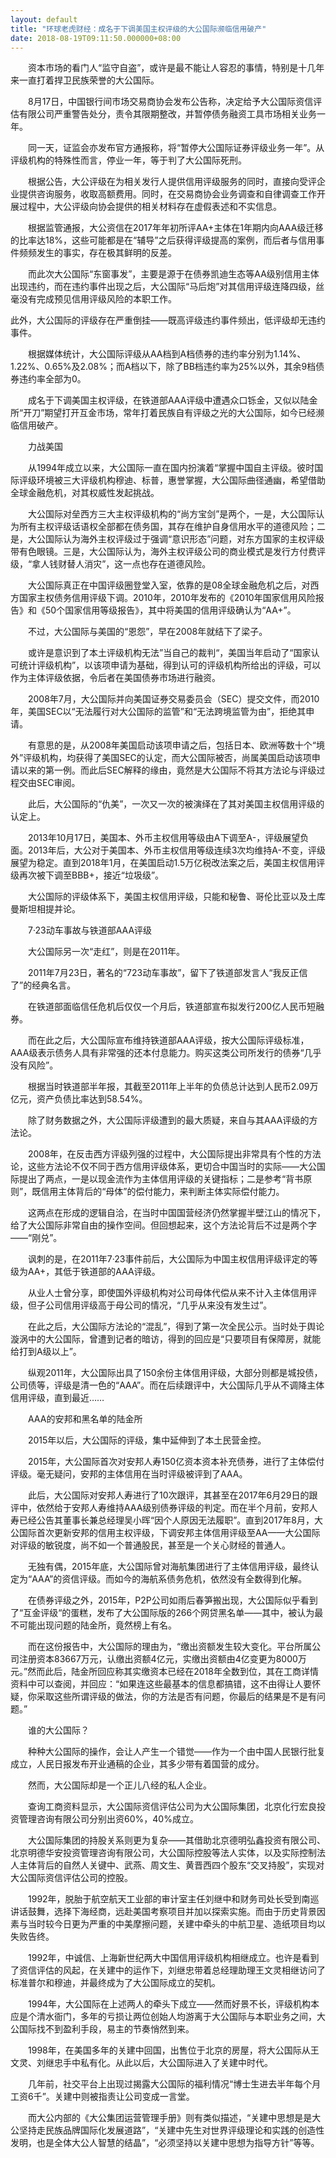 ```yaml
---
layout: default
title: "环球老虎财经：成名于下调美国主权评级的大公国际濒临信用破产"
date: 2018-08-19T09:11:50.000000+08:00
---
```


　　资本市场的看门人“监守自盗”，或许是最不能让人容忍的事情，特别是十几年来一直打着捍卫民族荣誉的大公国际。

　　8月17日，中国银行间市场交易商协会发布公告称，决定给予大公国际资信评估有限公司严重警告处分，责令其限期整改，并暂停债务融资工具市场相关业务一年。

　　同一天，证监会亦发布官方通报称，将“暂停大公国际证券评级业务一年”。从评级机构的特殊性而言，停业一年，等于判了大公国际死刑。

　　根据公告，大公评级在为相关发行人提供信用评级服务的同时，直接向受评企业提供咨询服务，收取高额费用。同时，在交易商协会业务调查和自律调查工作开展过程中，大公评级向协会提供的相关材料存在虚假表述和不实信息。

　　根据监管通报，大公资信在2017年年初所评AA+主体在1年期内向AAA级迁移的比率达18%，这些可能都是在“辅导”之后获得评级提高的案例，而后者与信用事件频频发生的事实，存在极其鲜明的反差。

　　而此次大公国际“东窗事发”，主要是源于在债券凯迪生态等AA级别信用主体出现违约，而在违约事件出现之后，大公国际“马后炮”对其信用评级连降四级，丝毫没有完成预见信用评级风险的本职工作。

此外，大公国际的评级存在严重倒挂——既高评级违约事件频出，低评级却无违约事件。

　　根据媒体统计，大公国际评级从AA档到A档债券的违约率分别为1.14%、1.22%、0.65%及2.08%；而A档以下，除了BB档违约率为25%以外，其余9档债券违约率全部为0。

　　成名于下调美国主权评级，在铁道部AAA评级中遭遇众口铄金，又似以陆金所“开刀”期望打开互金市场，常年打着民族自有评级之光的大公国际，如今已经濒临信用破产。

　　力战美国

　　从1994年成立以来，大公国际一直在国内扮演着“掌握中国自主评级。彼时国际评级环境被三大评级机构穆迪、标普，惠誉掌握，大公国际曲径通幽，希望借助全球金融危机，对其权威性发起挑战。

　　大公国际对垒西方三大主权评级机构的“尚方宝剑”是两个，一是，大公国际认为所有主权评级话语权全部都在债务国，其存在维护自身信用水平的道德风险；二是，大公国际认为海外主权评级过于强调“意识形态”问题，对东方国家的主权评级带有色眼镜。三是，大公国际认为，海外主权评级公司的商业模式是发行方付费评级，“拿人钱财替人消灾”，这一点也存在道德风险。

　　大公国际真正在中国评级圈登堂入室，依靠的是08全球金融危机之后，对西方国家主权债务信用评级下调。2010年，2010年发布的《2010年国家信用风险报告》和《50个国家信用等级报告》，其中将美国的信用评级确认为“AA+”。

　　不过，大公国际与美国的“恩怨”，早在2008年就结下了梁子。

　　或许是意识到了本土评级机构无法”当自己的裁判“，美国当年启动了“国家认可统计评级机构”，以该项申请为基础，得到认可的评级机构所给出的评级，可以作为主体评级依据，令后者在美国债券市场进行融资。

　　2008年7月，大公国际并向美国证券交易委员会（SEC）提交文件，而2010年，美国SEC以“无法履行对大公国际的监管”和“无法跨境监管为由”，拒绝其申请。

　　有意思的是，从2008年美国启动该项申请之后，包括日本、欧洲等数十个“境外”评级机构，均获得了美国SEC的认定，而大公国际被否，尚属美国启动该项申请以来的第一例。而此后SEC解释的缘由，竟然是大公国际不将其方法论与评级过程交由SEC审阅。

　　此后，大公国际的“仇美”，一次又一次的被演绎在了其对美国主权信用评级的认定上。

　　2013年10月17日，美国本、外币主权信用等级由A下调至A-，评级展望负面。2013年后，大公对于美国本、外币主权信用等级连续3次均维持A-不变，评级展望为稳定。直到2018年1月，在美国启动1.5万亿税改法案之后，美国主权信用评级再次被下调至BBB+，接近“垃圾级”。

　　大公国际的评级体系下，美国主权信用评级，只能和秘鲁、哥伦比亚以及土库曼斯坦相提并论。

　　7·23动车事故与铁道部AAA评级

　　大公国际另一次“走红”，则是在2011年。

　　2011年7月23日，著名的“723动车事故”，留下了铁道部发言人“我反正信了”的经典名言。

　　在铁道部面临信任危机后仅仅一个月后，铁道部宣布拟发行200亿人民币短融券。

　　而在此之后，大公国际宣布维持铁道部AAA评级，按大公国际评级标准，AAA级表示债务人具有非常强的还本付息能力。购买这类公司所发行的债券“几乎没有风险”。

　　根据当时铁道部半年报，其截至2011年上半年的负债总计达到人民币2.09万亿元，资产负债比率达到58.54%。

　　除了财务数据之外，大公国际评级遭到的最大质疑，来自与其AAA评级的方法论。

　　2008年，在反击西方评级列强的过程中，大公国际提出非常具有个性的方法论，这些方法论不仅不同于西方信用评级体系，更切合中国当时的实际——大公国际提出了两点，一是以现金流作为主体信用评级的关键指标；二是参考“背书原则”，既信用主体背后的“母体”的偿付能力，来判断主体实际偿付能力。

　　这两点在形成的逻辑自洽，在当时中国国营经济仍然掌握半壁江山的情况下，给了大公国际非常自由的操作空间。但回想起来，这个方法论背后不过是两个字——“刚兑”。

　　讽刺的是，在2011年7·23事件前后，大公国际为中国主权信用评级评定的等级为AA+，其低于铁道部的AAA评级。

　　从业人士曾分享，即使国外评级机构对公司母体代偿从来不计入主体信用评级，但子公司信用评级高于母公司的情况，“几乎从来没有发生过”。

　　在此之后，大公国际方法论的“混乱”，得到了第一次全民公示。当时处于舆论漩涡中的大公国际，曾遭到记者的暗访，得到的回应是“只要项目有保障房，就能给打到A级以上”。

　　纵观2011年，大公国际出具了150余份主体信用评级，大部分则都是城投债，公司债等，评级是清一色的“AAA”。而在后续跟评中，大公国际几乎从不调降主体信用评级，直到最近……

　　AAA的安邦和黑名单的陆金所

　　2015年以后，大公国际的评级，集中延伸到了本土民营金控。

　　2015年，大公国际首次对安邦人寿150亿资本资本补充债券，进行了主体偿付评级。毫无疑问，安邦的主体信用在当时评级被评到了AAA。

　　此后，大公国际对安邦人寿进行了10次跟评，其甚至在2017年6月29日的跟评中，依然给于安邦人寿维持AAA级别债券评级的判定。而在半个月前，安邦人寿已经公告其董事长兼总经理吴小晖“因个人原因无法履职”。直到2017年8月，大公国际首次更新安邦的信用主权评级，下调安邦主体信用评级至AA——大公国际对评级的敏锐度，尚不如一个普通股民，甚至是一个关心财经的普通人。

　　无独有偶，2015年底，大公国际曾对海航集团进行了主体信用评级，最终认定为“AAA”的资信评级。而如今的海航系债务危机，依然没有全数得到化解。

　　在债券评级之外，2015年，P2P公司如雨后春笋搬出现，大公国际似乎看到了“互金评级“的蛋糕，发布了大公国际版的266个网贷黑名单——其中，被认为最不可能出现问题的陆金所，竟然榜上有名。

　　而在这份报告中，大公国际的理由为，“缴出资额发生较大变化。平台所属公司注册资本83667万元，认缴出资额4亿元，实缴出资额由4亿变更为8000万元。”然而此后，陆金所回应称其实缴资本已经在2018年全数到位，其在工商详情资料中可以查阅，并回应：“如果连这些最基本的信息都搞错，这不由得让人要怀疑，你采取这些所谓评级的做法，你的方法是否有问题，你最后的结果是不是有问题。”

　　谁的大公国际？

　　种种大公国际的操作，会让人产生一个错觉——作为一个由中国人民银行批复成立，人民日报发布开业通稿的企业，其多少带有着国营的成分。

　　然而，大公国际却是一个正儿八经的私人企业。

　　查询工商资料显示，大公国际资信评估公司为大公国际集团，北京化行宏良投资管理咨询有限公司分别出资60%，40%成立。

　　大公国际集团的持股关系则更为复杂——其借助北京德明弘鑫投资有限公司、北京明德华安投资管理咨询有限公司，大公国际控股等法人实体，以及实际控制法人主体背后的自然人关键中、武燕、周文生、黄晋西四个股东“交叉持股”，实现对大公国际资信评估公司的控股。

　　1992年，脱胎于航空航天工业部的审计室主任刘继中和财务司处长受到南巡讲话鼓舞，选择下海经商，远赴美国考察项目并加以探索实施。而由于历史背景因素与当时较今日更为严重的中美摩擦问题，关建中牵头的中航卫星、造纸项目均以失败告终。

　　1992年，中诚信、上海新世纪两大中国信用评级机构相继成立。也许是看到了资信评估的风起，在关建中的运作下，刘继忠带着总经理助理王文灵相继访问了标准普尔和穆迪，并最终成为了大公国际成立的契机。

　　1994年，大公国际在上述两人的牵头下成立——然而好景不长，评级机构本应是个清水衙门，多年的亏损让两位创始人均游离于大公国际与本职业务之间，大公国际找不到盈利手段，易主的节奏悄然到来。

　　1998年，在美国多年的关建中回国，出售位于北京的房屋，将大公国际从王文灵、刘继忠手中私有化。从此以后，大公国际进入了关建中时代。

　　几年前，社交平台上出现过揭露大公国际的福利情况“博士生进去半年每个月工资6千”。关建中则被指责让公司变成一言堂。

　　而大公内部的《大公集团运营管理手册》则有类似描述，“关建中思想是是大公坚持走民族品牌国际化发展道路”，“关建中先生对世界评级理论和实践的创造性发明，也是全体大公人智慧的结晶”，“必须坚持以关建中思想为指导方针”等等。

